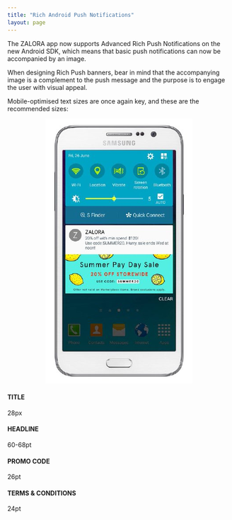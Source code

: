 ```yaml
---
title: "Rich Android Push Notifications"
layout: page
---
```



The ZALORA app now supports Advanced Rich Push Notifications on the new Android SDK, which means that basic push notifications can now be accompanied by an image.

When designing Rich Push banners, bear in mind that the accompanying image is a complement to the push message and the purpose is to engage the user with visual appeal.

Mobile-optimised text sizes are once again key, and these are the recommended sizes:

<p class="example-container" style="text-align: center;">
<img src="/assets/images/content/onsite/desktop/rich-push-notifications.jpg"/>
</p>

#### TITLE
28px

#### HEADLINE
60-68pt

#### PROMO CODE
26pt

#### TERMS & CONDITIONS
24pt